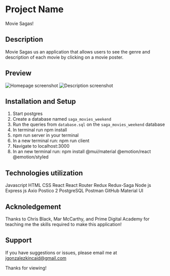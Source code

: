 # Project Name
Movie Sagas!

## Description
Movie Sagas us an application that allows users to see the genre and description of each movie by clicking on a movie poster.

## Preview  
![Homepage screenshot](images/homepage.png)
![Description screenshot](images/description.png)
## Installation and Setup 
1. Start postgres
2. Create a database named `saga_movies_weekend`
3. Run the queries from `database.sql` on the `saga_movies_weekend` database
4. In terminal run npm install
5. npm run server in your terminal
6. In a new terminal run: npm run client 
7. Navigate to localhost:3000
8. In an new terminal run: npm install @mui/material @emotion/react @emotion/styled



## Technologies utilization
Javascript
HTML
CSS
React
React Router 
Redux
Redux-Saga
Node js
Express js
Axio
Postico 2
PostgreSQL
Postman
GitHub
Material UI

## Acknoledgement
Thanks to Chris Black, Mar McCarthy, and Prime Digital Academy for teaching me the skills required to make this application!

## Support 
If you have suggestions or issues, please email me at jgonzalezkincaid@gmail.com

Thanks for viewing!




[def]: images/description.png